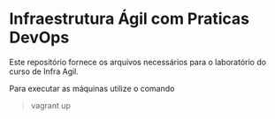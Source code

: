 # Infraestrutura Ágil com Praticas DevOps

Este repositório fornece os arquivos necessários para o laboratório do curso de Infra Agil.

Para executar as máquinas utilize o comando
> vagrant up
